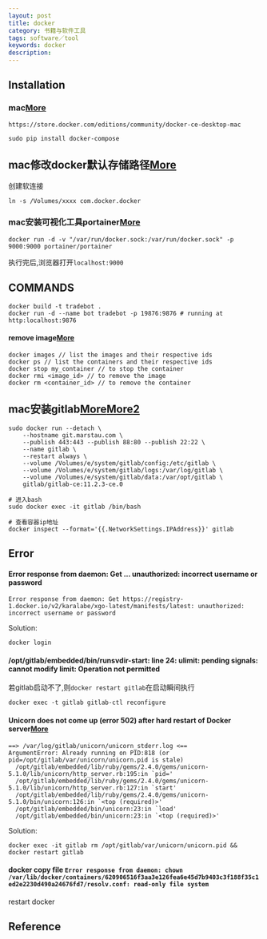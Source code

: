 ```yaml
---
layout: post
title: docker
category: 书籍与软件工具
tags: software／tool
keywords: docker
description: 
---
```


## Installation

### mac[More](http://blog.51cto.com/13673090/2092462)

```
https://store.docker.com/editions/community/docker-ce-desktop-mac

sudo pip install docker-compose
```

## mac修改docker默认存储路径[More](https://blog.csdn.net/weixin_34080903/article/details/91418570)

创建软连接
```
ln -s /Volumes/xxxx com.docker.docker
```

### mac安装可视化工具portainer[More](https://www.cnblogs.com/floodwater/p/10138265.html)

```
docker run -d -v "/var/run/docker.sock:/var/run/docker.sock" -p 9000:9000 portainer/portainer
```

执行完后,浏览器打开`localhost:9000`

## COMMANDS

```
docker build -t tradebot .
docker run -d --name bot tradebot -p 19876:9876 # running at http:localhost:9876
```


#### remove image[More](http://digitalsolutionsblog.com/how-to-install-gitlab-on-mac/)

```
docker images // list the images and their respective ids 
docker ps // list the containers and their respective ids
docker stop my_container // to stop the container 
docker rmi <image_id> // to remove the image
docker rm <container_id> // to remove the container
```

## mac安装gitlab[More](http://digitalsolutionsblog.com/how-to-install-gitlab-on-mac/)[More2](http://comdyn.hy.tsinghua.edu.cn/from-web/mac-os/570-docker-gitlat)

```
sudo docker run --detach \
    --hostname git.marstau.com \
    --publish 443:443 --publish 88:80 --publish 22:22 \
    --name gitlab \
    --restart always \
    --volume /Volumes/e/system/gitlab/config:/etc/gitlab \
    --volume /Volumes/e/system/gitlab/logs:/var/log/gitlab \
    --volume /Volumes/e/system/gitlab/data:/var/opt/gitlab \
    gitlab/gitlab-ce:11.2.3-ce.0

# 进入bash
sudo docker exec -it gitlab /bin/bash

# 查看容器ip地址
docker inspect --format='{{.NetworkSettings.IPAddress}}' gitlab

```

## Error

#### Error response from daemon: Get ... unauthorized: incorrect username or password

```
Error response from daemon: Get https://registry-1.docker.io/v2/karalabe/xgo-latest/manifests/latest: unauthorized: incorrect username or password
```
Solution:
```
docker login
```


#### /opt/gitlab/embedded/bin/runsvdir-start: line 24: ulimit: pending signals: cannot modify limit: Operation not permitted

若gitlab启动不了,则`docker restart gitlab`在启动瞬间执行
```
docker exec -t gitlab gitlab-ctl reconfigure
```

#### Unicorn does not come up (error 502) after hard restart of Docker server[More](https://github.com/sameersbn/docker-gitlab/issues/1305)

```
==> /var/log/gitlab/unicorn/unicorn_stderr.log <==
ArgumentError: Already running on PID:818 (or pid=/opt/gitlab/var/unicorn/unicorn.pid is stale)
  /opt/gitlab/embedded/lib/ruby/gems/2.4.0/gems/unicorn-5.1.0/lib/unicorn/http_server.rb:195:in `pid='
  /opt/gitlab/embedded/lib/ruby/gems/2.4.0/gems/unicorn-5.1.0/lib/unicorn/http_server.rb:127:in `start'
  /opt/gitlab/embedded/lib/ruby/gems/2.4.0/gems/unicorn-5.1.0/bin/unicorn:126:in `<top (required)>'
  /opt/gitlab/embedded/bin/unicorn:23:in `load'
  /opt/gitlab/embedded/bin/unicorn:23:in `<top (required)>'
```

Solution:
```
docker exec -it gitlab rm /opt/gitlab/var/unicorn/unicorn.pid && docker restart gitlab
```

#### docker copy file `Error response from daemon: chown /var/lib/docker/containers/620906516f3aa3e126fea6e45d7b9403c3f188f35c1ed2e2230d490a24676fd7/resolv.conf: read-only file system`

restart docker

## Reference
